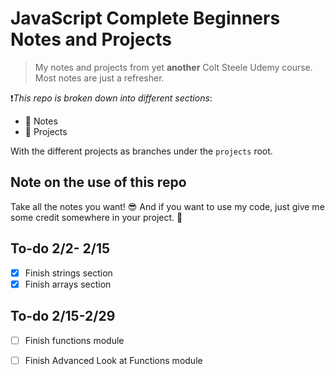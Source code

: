 # JavaScript Complete Beginners Notes and Projects

> My notes and projects from yet **another** Colt Steele Udemy course. Most notes are just a refresher.

❗️*This repo is broken down into different sections*:

- 📝 Notes
- 💼 Projects

With the different projects as branches under the `projects` root.

## Note on the use of this repo

Take all the notes you want! 😎 And if you want to use my code, just give me some credit somewhere in your project. 💯

## To-do 2/2- 2/15

- [x] Finish strings section
- [x] Finish arrays section

## To-do 2/15-2/29
- [ ] Finish functions module
- [ ] Finish Advanced Look at Functions module

